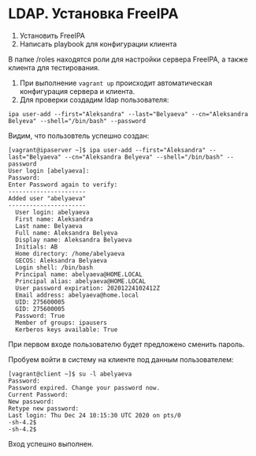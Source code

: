 # LDAP. Установка FreeIPA

1. Установить FreeIPA
2. Написать playbook для конфигурации клиента

В папке /roles находятся роли для настройки сервера FreeIPA, а также клиента для тестирования.
1. При выполнение `vagrant up` происходит автоматическая конфигурация сервера и клиента. 
2. Для проверки создадим ldap пользователя:
```
ipa user-add --first="Aleksandra" --last="Belyaeva" --cn="Aleksandra Belyeva" --shell="/bin/bash" --password
``` 
Видим, что пользовтель успешно создан:
```
[vagrant@ipaserver ~]$ ipa user-add --first="Aleksandra" --last="Belyaeva" --cn="Aleksandra Belyeva" --shell="/bin/bash" --password
User login [abelyaeva]:
Password:
Enter Password again to verify:
----------------------
Added user "abelyaeva"
----------------------
  User login: abelyaeva
  First name: Aleksandra
  Last name: Belyaeva
  Full name: Aleksandra Belyeva
  Display name: Aleksandra Belyaeva
  Initials: AB
  Home directory: /home/abelyaeva
  GECOS: Aleksandra Belyaeva
  Login shell: /bin/bash
  Principal name: abelyaeva@HOME.LOCAL
  Principal alias: abelyaeva@HOME.LOCAL
  User password expiration: 20201224102412Z
  Email address: abelyaeva@home.local
  UID: 275600005
  GID: 275600005
  Password: True
  Member of groups: ipausers
  Kerberos keys available: True

```
При первом входе пользователю будет предложено сменить пароль.

Пробуем войти в систему на клиенте под данным пользователем:
```
[vagrant@client ~]$ su -l abelyaeva
Password:
Password expired. Change your password now.
Current Password:
New password:
Retype new password:
Last login: Thu Dec 24 10:15:30 UTC 2020 on pts/0
-sh-4.2$
-sh-4.2$

```

Вход успешно выполнен. 
